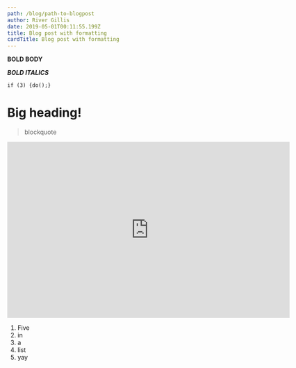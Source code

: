```yaml
---
path: /blog/path-to-blogpost
author: River Gillis
date: 2019-05-01T00:11:55.199Z
title: Blog post with formatting
cardTitle: Blog post with formatting
---
```

**BOLD BODY** 

_**BOLD ITALICS**_

`if (3) {do();}`

# Big heading!

> blockquote

<iframe width="650" height="406" src="https://www.youtube.com/embed/4n0xNbfJLR8" frameborder="0" allowfullscreen></iframe>

1. Five
2. in
3. a
4. list
5. yay
